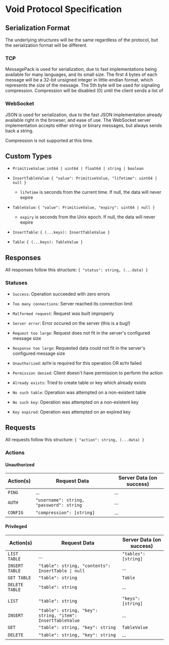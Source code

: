 # Void Protocol Specification

## Serialization Format

The underlying structures will be the same regardless of the protocol, but the serialization format will be different.

### TCP

MessagePack is used for serialization, due to fast implementations being available for many languages, and its small size.
The first 4 bytes of each message will be a 32-bit unsigned integer in little-endian format, which represents the size of the message.
The 5th byte will be used for signaling compression. Compression will be disabled (0) until the client sends a list of

### WebSocket

JSON is used for serialization, due to the fast JSON implementation already available right in the browser, and ease of use.
The WebSocket server implementation accepts either string or binary messages, but always sends back a string.

Compression is not supported at this time.

## Custom Types

- `PrimitiveValue`: `int64 | uint64 | float64 | string | boolean`
- `InsertTableValue`: `{ "value": PrimitiveValue, "lifetime": uint64 | null }`

  - `lifetime` is seconds from the current time. If null, the data will never expire

- `TableValue`: `{ "value": PrimitiveValue, "expiry": uint64 | null }`

  - `expiry` is seconds from the Unix epoch. If null, the data will never expire

- `InsertTable`: `{ (...keys): InsertTableValue }`
- `Table`: `{ (...keys): TableValue }`

## Responses

All responses follow this structure: `{ "status": string, (...data) }`

### Statuses

- `Success`: Operation succeeded with zero errors
- `Too many connections`: Server reached its connection limit
- `Malformed request`: Request was built improperly
- `Server error`: Error occured on the server (this is a bug!)

- `Request too large`: Request does not fit in the server's configured message size
- `Response too large`: Requested data could not fit in the server's configured message size

- `Unauthorized`: `AUTH` is required for this operation OR `AUTH` failed
- `Permission denied`: Client doesn't have permission to perform the action

- `Already exists`: Tried to create table or key which already exists
- `No such table`: Operation was attempted on a non-existent table
- `No such key`: Operation was attempted on a non-existent key
- `Key expired`: Operation was attempted on an expired key

## Requests

All requests follow this structure: `{ "action": string, (...data) }`

### Actions

#### Unauthorized

| Action(s) | Request Data                             | Server Data (on success) |
| --------- | ---------------------------------------- | ------------------------ |
| `PING`    | ...                                      | ...                      |
| `AUTH`    | `"username": string, "password": string` | ...                      |
| `CONFIG`  | `"compression": [string]`                | ...                      |

#### Privileged

| Action(s)      | Request Data                                               | Server Data (on success) |
| -------------- | ---------------------------------------------------------- | ------------------------ |
| `LIST TABLE`   | ...                                                        | `"tables": [string]`     |
| `INSERT TABLE` | `"table": string, "contents": InsertTable \| null`         | ...                      |
| `GET TABLE`    | `"table": string`                                          | `Table`                  |
| `DELETE TABLE` | `"table": string`                                          | ...                      |
|                |                                                            |                          |
| `LIST`         | `"table": string`                                          | `"keys": [string]`       |
| `INSERT`       | `"table": string, "key": string, "item": InsertTableValue` | ...                      |
| `GET`          | `"table": string, "key": string`                           | `TableValue`             |
| `DELETE`       | `"table": string, "key": string`                           | ...                      |
